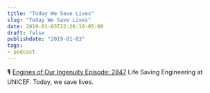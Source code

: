 ```yaml
---
title: "Today We Save Lives"
slug: "Today We Save Lives"
date: 2019-01-03T22:26:10-05:00
draft: false
publishdate: "2019-01-03"
tags:
- podcast
---
```


🎙 [Engines of Our Ingenuity Episode: 2847][1] Life Saving Engineering at UNICEF. Today, we save lives.

[1]: https://overcast.fm/+4kMw1cCU
